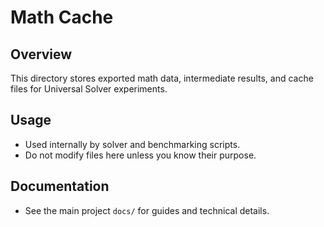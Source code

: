 # Math Cache

## Overview
This directory stores exported math data, intermediate results, and cache files for Universal Solver experiments.

## Usage
- Used internally by solver and benchmarking scripts.
- Do not modify files here unless you know their purpose.

## Documentation
- See the main project `docs/` for guides and technical details.
